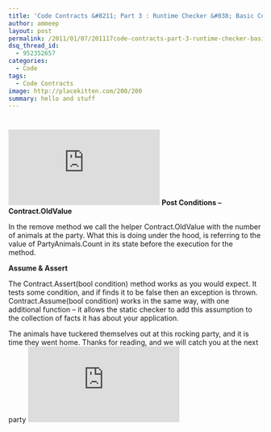 ```yaml
---
title: 'Code Contracts &#8211; Part 3 : Runtime Checker &#038; Basic Contracts'
author: ammeep
layout: post
permalink: /2011/01/07/201117code-contracts-part-3-runtime-checker-basic-contracts-html/
dsq_thread_id:
  - 952352657
categories:
  - Code
tags:
  - Code Contracts
image: http://placekitten.com/200/200
summary: hello and stuff
---
```

# 

![][1] 
**Post Conditions – Contract.OldValue**

In the remove method we call the helper Contract.OldValue with the number of animals at the party. What this is doing under the hood, is referring to the value of PartyAnimals.Count in its state before the execution for the method. 

**Assume & Assert**

The Contract.Assert(bool condition) method works as you would expect. It tests some condition, and if finds it to be false then an exception is thrown. Contract.Assume(bool condition) works in the same way, with one additional function – it allows the static checker to add this assumption to the collection of facts it has about your application. 

The animals have tuckered themselves out at this rocking party, and it is time they went home. Thanks for reading, and we will catch you at the next party ![:)][2]

 [1]: http://amy.palamounta.in/wp-content/plugins/php-image-cache/image.php?path=/wp-content/uploads/2011/01/img.png
 [2]: http://amy.palamounta.in/wp-content/plugins/php-image-cache/image.php?path=/wp-includes/images/smilies/icon_smile.gif